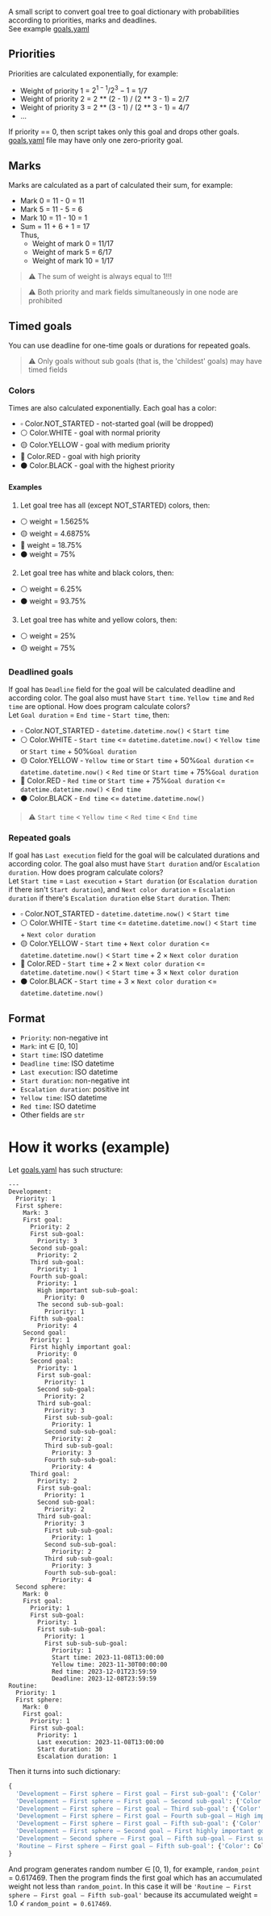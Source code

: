 A small script to convert goal tree to goal dictionary with probabilities according to priorities, marks and deadlines.  
See example [goals.yaml](goals.yaml)  

## Priorities
Priorities are calculated exponentially, for example:  
- Weight of priority 1 = $2^{1 - 1}/{2^3 - 1}$ = $1/7$
- Weight of priority 2 = 2 ** (2 - 1) / (2 ** 3 - 1) = 2/7
- Weight of priority 3 = 2 ** (3 - 1) / (2 ** 3 - 1) = 4/7
- ...  

If priority == 0, then script takes only this goal and drops other goals.  
[goals.yaml](goals.yaml) file may have only one zero-priority goal.  
## Marks  
Marks are calculated as a part of calculated their sum, for example:  
- Mark 0 = 11 - 0 = 11
- Mark 5 = 11 - 5 = 6
- Mark 10 = 11 - 10 = 1
- Sum = 11 + 6 + 1 = 17  
Thus,
  - Weight of mark 0 = 11/17
  - Weight of mark 5 = 6/17
  - Weight of mark 10 = 1/17  

> :warning: The sum of weight is always equal to 1!!!  

> :warning: Both priority and mark fields simultaneously in one node are prohibited

## Timed goals
You can use deadline for one-time goals or durations for repeated goals.
> :warning: Only goals without sub goals (that is, the 'childest' goals) may have timed fields
### Colors
Times are also calculated exponentially. Each goal has a color:
- :white_small_square: Color.NOT_STARTED - not-started goal (will be dropped)
- :white_circle: Color.WHITE - goal with normal priority
- :yellow_circle: Color.YELLOW - goal with medium priority
- :red_circle: Color.RED - goal with high priority
- :black_circle: Color.BLACK - goal with the highest priority  

#### Examples
1. Let goal tree has all (except NOT_STARTED) colors, then:
  - :white_circle: weight = 1.5625%
  - :yellow_circle: weight = 4.6875%
  - :red_circle: weight = 18.75%
  - :black_circle: weight = 75%
2. Let goal tree has white and black colors, then:
  - :white_circle: weight = 6.25%
  - :black_circle: weight = 93.75%
3. Let goal tree has white and yellow colors, then:
  - :white_circle: weight = 25%
  - :yellow_circle: weight = 75%

### Deadlined goals
If goal has `Deadline` field for the goal will be calculated deadline and according color.
The goal also must have `Start time`. `Yellow time` and `Red time` are optional. How does program calculate colors?  
Let `Goal duration` = `End time` - `Start time`, then:
- :white_small_square: Color.NOT_STARTED - `datetime.datetime.now()` < `Start time`
- :white_circle: Color.WHITE - `Start time` <= `datetime.datetime.now()` < 
`Yellow time` or `Start time` + 50%`Goal duration`
- :yellow_circle: Color.YELLOW - `Yellow time` or `Start time` + 50%`Goal duration` <=
`datetime.datetime.now()` < `Red time` or `Start time` + 75%`Goal duration`
- :red_circle: Color.RED - `Red time` or `Start time` + 75%`Goal duration` <=
`datetime.datetime.now()` < `End time`
- :black_circle: Color.BLACK - `End time` <= `datetime.datetime.now()`
> :warning: `Start time` < `Yellow time` < `Red time` < `End time`
### Repeated goals
If goal has `Last execution` field for the goal will be calculated durations and according color.
The goal also must have `Start duration` and/or `Escalation duration`. How does program calculate colors?  
Let `Start time` = `Last execution` + `Start duration` (or `Escalation duration` if there isn't `Start duration`),
and `Next color duration` = `Escalation duration` if there's `Escalation duration` else `Start duration`. Then:
- :white_small_square: Color.NOT_STARTED - `datetime.datetime.now()` < `Start time`
- :white_circle: Color.WHITE - `Start time` <= `datetime.datetime.now()` < `Start time` + `Next color duration`
- :yellow_circle: Color.YELLOW - `Start time` + `Next color duration` <= `datetime.datetime.now()` < 
`Start time` + 2 × `Next color duration`
- :red_circle: Color.RED - `Start time` + 2 × `Next color duration` <= `datetime.datetime.now()` < 
`Start time` + 3 × `Next color duration`
- :black_circle: Color.BLACK - `Start time` + 3 × `Next color duration` <= `datetime.datetime.now()`  

## Format
- `Priority`: non-negative int
- `Mark`: int &#8712; [0, 10]
- `Start time`: ISO datetime
- `Deadline time`: ISO datetime
- `Last execution`: ISO datetime
- `Start duration`: non-negative int
- `Escalation duration`: positive int
- `Yellow time`: ISO datetime
- `Red time`: ISO datetime
- Other fields are `str`

# How it works (example)
Let [goals.yaml](goals.yaml) has such structure:
```
---
Development:
  Priority: 1
  First sphere:
    Mark: 3
    First goal:
      Priority: 2
      First sub-goal:
        Priority: 3
      Second sub-goal:
        Priority: 2
      Third sub-goal:
        Priority: 1
      Fourth sub-goal:
        Priority: 1
        High important sub-sub-goal:
          Priority: 0
        The second sub-sub-goal:
          Priority: 1
      Fifth sub-goal:
        Priority: 4
    Second goal:
      Priority: 1
      First highly important goal:
        Priority: 0
      Second goal:
        Priority: 1
        First sub-goal:
          Priority: 1
        Second sub-goal:
          Priority: 2
        Third sub-goal:
          Priority: 3
          First sub-sub-goal:
            Priority: 1
          Second sub-sub-goal:
            Priority: 2
          Third sub-sub-goal:
            Priority: 3
          Fourth sub-sub-goal:
            Priority: 4
      Third goal:
        Priority: 2
        First sub-goal:
          Priority: 1
        Second sub-goal:
          Priority: 2
        Third sub-goal:
          Priority: 3
          First sub-sub-goal:
            Priority: 1
          Second sub-sub-goal:
            Priority: 2
          Third sub-sub-goal:
            Priority: 3
          Fourth sub-sub-goal:
            Priority: 4
  Second sphere:
    Mark: 0
    First goal:
      Priority: 1
      First sub-goal:
        Priority: 1
        First sub-sub-goal:
          Priority: 1
          First sub-sub-sub-goal:
            Priority: 1
            Start time: 2023-11-08T13:00:00
            Yellow time: 2023-11-30T00:00:00
            Red time: 2023-12-01T23:59:59
            Deadline: 2023-12-08T23:59:59
Routine:
  Priority: 1
  First sphere:
    Mark: 0
    First goal:
      Priority: 1
      First sub-goal:
        Priority: 1
        Last execution: 2023-11-08T13:00:00
        Start duration: 30
        Escalation duration: 1
```
Then it turns into such dictionary:
```python
{
  'Development — First sphere — First goal — First sub-goal': {'Color': Color.WHITE, 'Weight': 0.00138889},
  'Development — First sphere — First goal — Second sub-goal': {'Color': Color.WHITE, 'Weight': 0.00277778},
  'Development — First sphere — First goal — Third sub-goal': {'Color': Color.WHITE, 'Weight': 0.00277778},
  'Development — First sphere — First goal — Fourth sub-goal — High important sub-sub-goal': {'Color': Color.WHITE, 'Weight': 0.00277778},
  'Development — First sphere — First goal — Fifth sub-goal': {'Color': Color.WHITE, 'Weight': 0.000694444},
  'Development — First sphere — Second goal — First highly important goal': {'Color': Color.WHITE, 'Weight': 0.0208333},
  'Development — Second sphere — First goal — Fifth sub-goal — First sub-sub goal — First sub-sub-sub-goal': {'Color': Color.BLACK, 'Weight': 0.46875},
  'Routine — First sphere — First goal — Fifth sub-goal': {'Color': Color.BLACK, 'Weight': 0.5}
}
```
And program generates random number &#8712; [0, 1), for example, `random_point` = 0.617469.
Then the program finds the first goal which has an accumulated weight not less than `random_point`.
In this case it will be `'Routine — First sphere — First goal — Fifth sub-goal'`
because its accumulated weight = 1.0 &#8814; `random_point = 0.617469`.